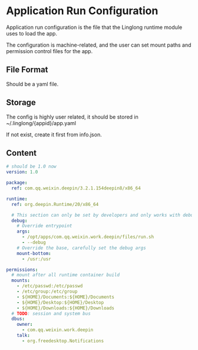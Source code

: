 # Application Run Configuration

Application run configuration is the file that the Linglong runtime module uses to load the app.

The configuration is machine-related, and the user can set mount paths and permission control files for the app.

## File Format

Should be a yaml file.

## Storage

The config is highly user related, it should be stored in ~/.linglong/{appid}/app.yaml

If not exist, create it first from info.json.

## Content

```yaml
# should be 1.0 now
version: 1.0

package:
  ref: com.qq.weixin.deepin/3.2.1.154deepin8/x86_64

runtime:
  ref: org.deepin.Runtime/20/x86_64

  # This section can only be set by developers and only works with debug enabled
  debug:
    # Override entrypoint
    args:
      - /opt/apps/com.qq.weixin.work.deepin/files/run.sh
      - --debug
    # Override the base, carefully set the debug args
    mount-bottom:
      - /usr:/usr

permissions:
  # mount after all runtime container build
  mounts:
    - /etc/passwd:/etc/passwd
    - /etc/group:/etc/group
    - ${HOME}/Documents:${HOME}/Documents
    - ${HOME}/Desktop:${HOME}/Desktop
    - ${HOME}/Downloads:${HOME}/Downloads
  # TODO: session and system bus
  dbus:
    owner:
      - com.qq.weixin.work.deepin
    talk:
      - org.freedesktop.Notifications
```
